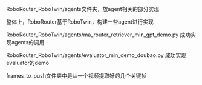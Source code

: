 RoboRouter_RoboTwin/agents文件夹，放agent相关的部分实现

整体上，RoboRouter基于RoboTwin，构建一些agent进行实现

RoboRouter_RoboTwin/agents/ma_router_retriever_min_gpt_demo.py 成功实现agents的调用

RoboRouter_RoboTwin/agents/evaluator_min_demo_doubao.py 成功实现evaluator的demo

frames_to_push文件夹中是从一个视频提取好的几个关键帧

